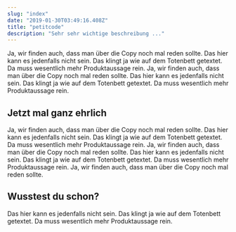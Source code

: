```yaml
---
slug: "index"
date: "2019-01-30T03:49:16.408Z"
title: "petitcode"
description: "Sehr sehr wichtige beschreibung ..."
---
```


Ja, wir finden auch, dass man über die Copy noch mal reden sollte. Das hier kann es jedenfalls nicht sein. Das klingt ja wie auf dem Totenbett getextet. Da muss wesentlich mehr Produktaussage rein. Ja, wir finden auch, dass man über die Copy noch mal reden sollte. Das hier kann es jedenfalls nicht sein. Das klingt ja wie auf dem Totenbett getextet. Da muss wesentlich mehr Produktaussage rein.

## Jetzt mal ganz ehrlich

Ja, wir finden auch, dass man über die Copy noch mal reden sollte. Das hier kann es jedenfalls nicht sein. Das klingt ja wie auf dem Totenbett getextet. Da muss wesentlich mehr Produktaussage rein. Ja, wir finden auch, dass man über die Copy noch mal reden sollte. Das hier kann es jedenfalls nicht sein. Das klingt ja wie auf dem Totenbett getextet. Da muss wesentlich mehr Produktaussage rein. Ja, wir finden auch, dass man über die Copy noch mal reden sollte.

## Wusstest du schon?

Das hier kann es jedenfalls nicht sein. Das klingt ja wie auf dem Totenbett getextet. Da muss wesentlich mehr Produktaussage rein.


